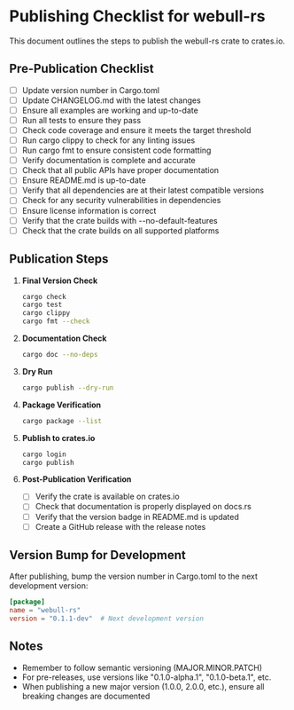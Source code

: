 # Publishing Checklist for webull-rs

This document outlines the steps to publish the webull-rs crate to crates.io.

## Pre-Publication Checklist

- [ ] Update version number in Cargo.toml
- [ ] Update CHANGELOG.md with the latest changes
- [ ] Ensure all examples are working and up-to-date
- [ ] Run all tests to ensure they pass
- [ ] Check code coverage and ensure it meets the target threshold
- [ ] Run cargo clippy to check for any linting issues
- [ ] Run cargo fmt to ensure consistent code formatting
- [ ] Verify documentation is complete and accurate
- [ ] Check that all public APIs have proper documentation
- [ ] Ensure README.md is up-to-date
- [ ] Verify that all dependencies are at their latest compatible versions
- [ ] Check for any security vulnerabilities in dependencies
- [ ] Ensure license information is correct
- [ ] Verify that the crate builds with --no-default-features
- [ ] Check that the crate builds on all supported platforms

## Publication Steps

1. **Final Version Check**
   ```bash
   cargo check
   cargo test
   cargo clippy
   cargo fmt --check
   ```

2. **Documentation Check**
   ```bash
   cargo doc --no-deps
   ```

3. **Dry Run**
   ```bash
   cargo publish --dry-run
   ```

4. **Package Verification**
   ```bash
   cargo package --list
   ```

5. **Publish to crates.io**
   ```bash
   cargo login
   cargo publish
   ```

6. **Post-Publication Verification**
   - [ ] Verify the crate is available on crates.io
   - [ ] Check that documentation is properly displayed on docs.rs
   - [ ] Verify that the version badge in README.md is updated
   - [ ] Create a GitHub release with the release notes

## Version Bump for Development

After publishing, bump the version number in Cargo.toml to the next development version:

```toml
[package]
name = "webull-rs"
version = "0.1.1-dev"  # Next development version
```

## Notes

- Remember to follow semantic versioning (MAJOR.MINOR.PATCH)
- For pre-releases, use versions like "0.1.0-alpha.1", "0.1.0-beta.1", etc.
- When publishing a new major version (1.0.0, 2.0.0, etc.), ensure all breaking changes are documented
